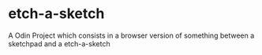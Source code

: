 # etch-a-sketch
A Odin Project which consists in a browser version of something between a sketchpad and a etch-a-sketch
